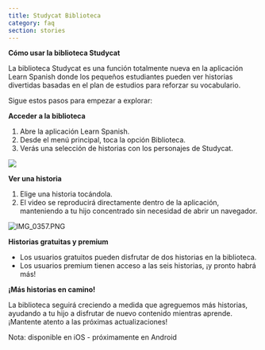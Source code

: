 ```yaml
---
title: Studycat Biblioteca
category: faq
section: stories
---
```

**Cómo usar la biblioteca Studycat**

La biblioteca Studycat es una función totalmente nueva en la aplicación Learn Spanish donde los pequeños estudiantes pueden ver historias divertidas basadas en el plan de estudios para reforzar su vocabulario.

Sigue estos pasos para empezar a explorar:

**Acceder a la biblioteca**

1. Abre la aplicación Learn Spanish.
2. Desde el menú principal, toca la opción Biblioteca.
3. Verás una selección de historias con los personajes de Studycat.

![](https://help.studycat.com/hc/article_attachments/38812096342041)

**Ver una historia**

1. Elige una historia tocándola.
2. El video se reproducirá directamente dentro de la aplicación, manteniendo a tu hijo concentrado sin necesidad de abrir un navegador.

![IMG_0357.PNG](https://help.studycat.com/hc/article_attachments/38812096344217)

**Historias gratuitas y premium**

* Los usuarios gratuitos pueden disfrutar de dos historias en la biblioteca.
* Los usuarios premium tienen acceso a las seis historias, ¡y pronto habrá más!

**¡Más historias en camino!**

La biblioteca seguirá creciendo a medida que agreguemos más historias, ayudando a tu hijo a disfrutar de nuevo contenido mientras aprende.
¡Mantente atento a las próximas actualizaciones!


Nota: disponible en iOS - próximamente en Android